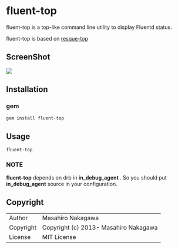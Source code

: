 # fluent-top

fluent-top is a top-like command line utility to display Fluentd status.

fluent-top is based on [resque-top](https://github.com/miyagawa/resque-top)

## ScreenShot

![](http://dl.dropbox.com/u/374829/fluent_top_ss.png)

## Installation

### gem

```
gem install fluent-top
```

## Usage

```
fluent-top
```

### NOTE

**fluent-top** depends on drb in **in_debug_agent** .
So you should put **in_debug_agent** source in your configuration.

## Copyright

<table>
  <tr>
    <td>Author</td><td>Masahiro Nakagawa <repeatedly@gmail.com></td>
  </tr>
  <tr>
    <td>Copyright</td><td>Copyright (c) 2013- Masahiro Nakagawa</td>
  </tr>
  <tr>
    <td>License</td><td>MIT License</td>
  </tr>
</table>